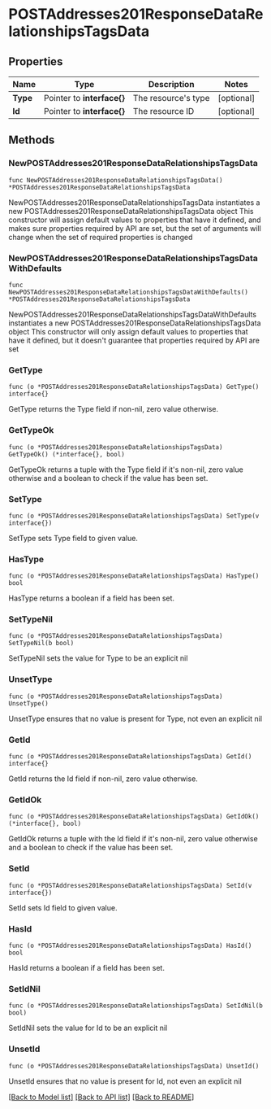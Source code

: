 # POSTAddresses201ResponseDataRelationshipsTagsData

## Properties

Name | Type | Description | Notes
------------ | ------------- | ------------- | -------------
**Type** | Pointer to **interface{}** | The resource&#39;s type | [optional] 
**Id** | Pointer to **interface{}** | The resource ID | [optional] 

## Methods

### NewPOSTAddresses201ResponseDataRelationshipsTagsData

`func NewPOSTAddresses201ResponseDataRelationshipsTagsData() *POSTAddresses201ResponseDataRelationshipsTagsData`

NewPOSTAddresses201ResponseDataRelationshipsTagsData instantiates a new POSTAddresses201ResponseDataRelationshipsTagsData object
This constructor will assign default values to properties that have it defined,
and makes sure properties required by API are set, but the set of arguments
will change when the set of required properties is changed

### NewPOSTAddresses201ResponseDataRelationshipsTagsDataWithDefaults

`func NewPOSTAddresses201ResponseDataRelationshipsTagsDataWithDefaults() *POSTAddresses201ResponseDataRelationshipsTagsData`

NewPOSTAddresses201ResponseDataRelationshipsTagsDataWithDefaults instantiates a new POSTAddresses201ResponseDataRelationshipsTagsData object
This constructor will only assign default values to properties that have it defined,
but it doesn't guarantee that properties required by API are set

### GetType

`func (o *POSTAddresses201ResponseDataRelationshipsTagsData) GetType() interface{}`

GetType returns the Type field if non-nil, zero value otherwise.

### GetTypeOk

`func (o *POSTAddresses201ResponseDataRelationshipsTagsData) GetTypeOk() (*interface{}, bool)`

GetTypeOk returns a tuple with the Type field if it's non-nil, zero value otherwise
and a boolean to check if the value has been set.

### SetType

`func (o *POSTAddresses201ResponseDataRelationshipsTagsData) SetType(v interface{})`

SetType sets Type field to given value.

### HasType

`func (o *POSTAddresses201ResponseDataRelationshipsTagsData) HasType() bool`

HasType returns a boolean if a field has been set.

### SetTypeNil

`func (o *POSTAddresses201ResponseDataRelationshipsTagsData) SetTypeNil(b bool)`

 SetTypeNil sets the value for Type to be an explicit nil

### UnsetType
`func (o *POSTAddresses201ResponseDataRelationshipsTagsData) UnsetType()`

UnsetType ensures that no value is present for Type, not even an explicit nil
### GetId

`func (o *POSTAddresses201ResponseDataRelationshipsTagsData) GetId() interface{}`

GetId returns the Id field if non-nil, zero value otherwise.

### GetIdOk

`func (o *POSTAddresses201ResponseDataRelationshipsTagsData) GetIdOk() (*interface{}, bool)`

GetIdOk returns a tuple with the Id field if it's non-nil, zero value otherwise
and a boolean to check if the value has been set.

### SetId

`func (o *POSTAddresses201ResponseDataRelationshipsTagsData) SetId(v interface{})`

SetId sets Id field to given value.

### HasId

`func (o *POSTAddresses201ResponseDataRelationshipsTagsData) HasId() bool`

HasId returns a boolean if a field has been set.

### SetIdNil

`func (o *POSTAddresses201ResponseDataRelationshipsTagsData) SetIdNil(b bool)`

 SetIdNil sets the value for Id to be an explicit nil

### UnsetId
`func (o *POSTAddresses201ResponseDataRelationshipsTagsData) UnsetId()`

UnsetId ensures that no value is present for Id, not even an explicit nil

[[Back to Model list]](../README.md#documentation-for-models) [[Back to API list]](../README.md#documentation-for-api-endpoints) [[Back to README]](../README.md)



